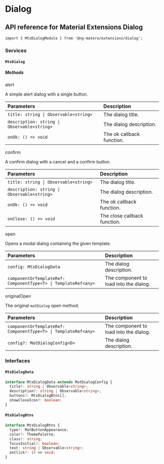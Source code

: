 # Dialog

## API reference for Material Extensions Dialog

`import { MtxDialogModule } from '@ng-matero/extensions/dialog';`

### Services

#### `MtxDialog`

##### Methods

<a>alert</a>

A simple alert dialog with a single button.

| Parameters | Description |
| :--- | :--- |
| `title: string \| Observable<string>` | The dialog title. |
| `description: string \| Observable<string>` | The dialog description.  |
| `onOk: () => void` | The ok callback function. |

<a>confirm</a>

A confirm dialog with a cancel and a confirm button.

| Parameters | Description |
| :--- | :--- |
| `title: string \| Observable<string>` | The dialog title. |
| `description: string \| Observable<string>` | The dialog description. |
| `onOk: () => void` | The ok callback function. |
| `onClose: () => void` | The close callback function. |

<a>open</a>

Opens a modal dialog containing the given template.

| Parameters | Description |
| :--- | :--- |
| `config: MtxDialogData` | The dialog description. |
| `componentOrTemplateRef: ComponentType<T> \| TemplateRef<any>` | The component to load into the dialog. |

<a>originalOpen</a>

The original `matDialog` open method.

| Parameters | Description |
| :--- | :--- |
| `componentOrTemplateRef: ComponentType<T> \| TemplateRef<any>` | The component to load into the dialog. |
| `config?: MatDialogConfig<D>` | The dialog description. |

### Interfaces

#### `MtxDialogData`

```ts
interface MtxDialogData extends MatDialogConfig {
  title?: string | Observable<string>;
  description?: string | Observable<string>;
  buttons?: MtxDialogBtns[];
  showCloseIcon?: boolean;
}
```

#### `MtxDialogBtns`

```ts
interface MtxDialogBtns {
  type?: MatButtonAppearance;
  color?: ThemePalette;
  class?: string;
  focusInitial?: boolean;
  text: string | Observable<string>;
  onClick?: () => void;
}
```
